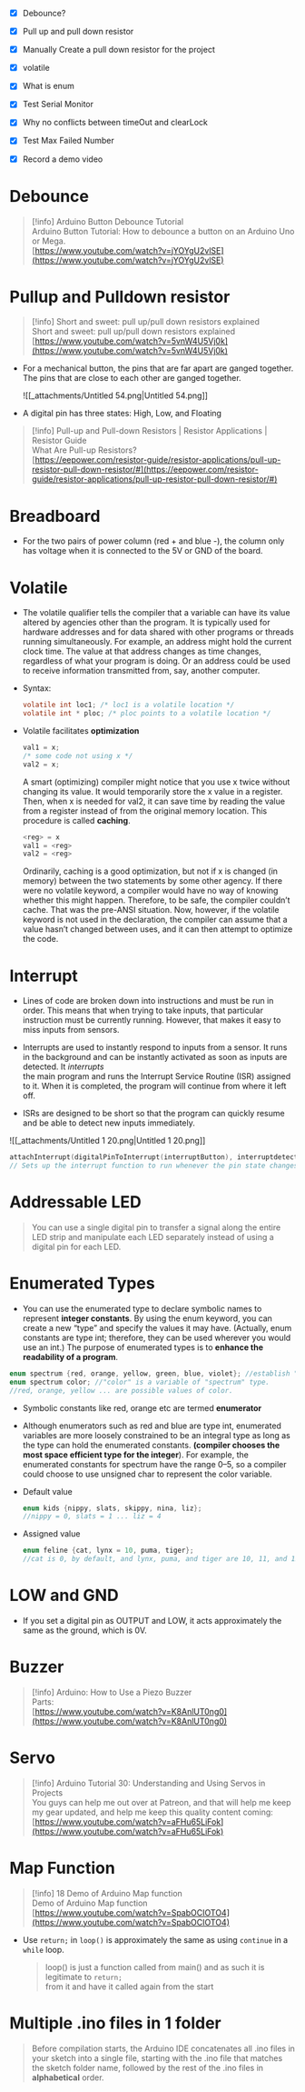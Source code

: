 - [x] Debounce?

- [x] Pull up and pull down resistor

- [x] Manually Create a pull down resistor for the project

- [x] volatile

- [x] What is enum
- [x] Test Serial Monitor
- [x] Why no conflicts between timeOut and clearLock
- [x] Test Max Failed Number
- [x] Record a demo video

# Debounce

> [!info] Arduino Button Debounce Tutorial  
> Arduino Button Tutorial: How to debounce a button on an Arduino Uno or Mega.  
> [https://www.youtube.com/watch?v=jYOYgU2vlSE](https://www.youtube.com/watch?v=jYOYgU2vlSE)  

# Pullup and Pulldown resistor

> [!info] Short and sweet: pull up/pull down resistors explained  
> Short and sweet: pull up/pull down resistors explained  
> [https://www.youtube.com/watch?v=5vnW4U5Vj0k](https://www.youtube.com/watch?v=5vnW4U5Vj0k)  

- For a mechanical button, the pins that are far apart are ganged together. The pins that are close to each other are ganged together.
    
    ![[_attachments/Untitled 54.png|Untitled 54.png]]
    
- A digital pin has three states: High, Low, and Floating

> [!info] Pull-up and Pull-down Resistors | Resistor Applications | Resistor Guide  
> What Are Pull-up Resistors?  
> [https://eepower.com/resistor-guide/resistor-applications/pull-up-resistor-pull-down-resistor/#](https://eepower.com/resistor-guide/resistor-applications/pull-up-resistor-pull-down-resistor/#)  

# Breadboard

- For the two pairs of power column (red + and blue -), the column only has voltage when it is connected to the 5V or GND of the board.

# Volatile

- The volatile qualifier tells the compiler that a variable can have its value altered by agencies other than the program. It is typically used for hardware addresses and for data shared with other programs or threads running simultaneously. For example, an address might hold the current clock time. The value at that address changes as time changes, regardless of what your program is doing. Or an address could be used to receive information transmitted from, say, another computer.
- Syntax:
    
    ```C
    volatile int loc1; /* loc1 is a volatile location */
    volatile int * ploc; /* ploc points to a volatile location */
    ```
    
- Volatile facilitates **optimization**
    
    ```C
    val1 = x;
    /* some code not using x */
    val2 = x;
    ```
    
    A smart (optimizing) compiler might notice that you use x twice without changing its value. It would temporarily store the x value in a register. Then, when x is needed for val2, it can save time by reading the value from a register instead of from the original memory location. This procedure is called **caching**.
    
    ```C
    <reg> = x
    val1 = <reg>
    val2 = <reg>
    ```
    
    Ordinarily, caching is a good optimization, but not if x is changed (in memory) between the two statements by some other agency. If there were no volatile keyword, a compiler would have no way of knowing whether this might happen. Therefore, to be safe, the compiler couldn’t cache. That was the pre-ANSI situation. Now, however, if the volatile keyword is not used in the declaration, the compiler can assume that a value hasn’t changed between uses, and it can then attempt to optimize the code.
    

# Interrupt

- Lines of code are broken down into instructions and must be run in order. This means that when trying to take inputs, that particular instruction must be currently running. However, that makes it easy to miss inputs from sensors.
- Interrupts are used to instantly respond to inputs from a sensor. It runs in the background and can be instantly activated as soon as inputs are detected. It _interrupts_  
    the main program and runs the Interrupt Service Routine (ISR) assigned to it. When it is completed, the program will continue from where it left off.  
    
- ISRs are designed to be short so that the program can quickly resume and be able to detect new inputs immediately.

![[_attachments/Untitled 1 20.png|Untitled 1 20.png]]

```C
attachInterrupt(digitalPinToInterrupt(interruptButton), interruptdetected, RISING);
// Sets up the interrupt function to run whenever the pin state changes from HIGH to LOW
```

# Addressable LED

> You can use a single digital pin to transfer a signal along the entire LED strip and manipulate each LED separately instead of using a digital pin for each LED.

# Enumerated Types

- You can use the enumerated type to declare symbolic names to represent **integer constants**. By using the enum keyword, you can create a new “type” and specify the values it may have. (Actually, enum constants are type int; therefore, they can be used wherever you would use an int.) The purpose of enumerated types is to **enhance the readability of a program**.

```C
enum spectrum {red, orange, yellow, green, blue, violet}; //establish "spectrum" as a tag
enum spectrum color; //"color" is a variable of "spectrum" type.
//red, orange, yellow ... are possible values of color. 
```

- Symbolic constants like red, orange etc are termed **enumerator**
- Although enumerators such as red and blue are type int, enumerated variables are more loosely constrained to be an integral type as long as the type can hold the enumerated constants. **(compiler chooses the most space efficient type for the integer**). For example, the enumerated constants for spectrum have the range 0–5, so a compiler could choose to use unsigned char to represent the color variable.
- Default value
    
    ```C
    enum kids {nippy, slats, skippy, nina, liz};
    //nippy = 0, slats = 1 ... liz = 4
    ```
    
- Assigned value
    
    ```C
    enum feline {cat, lynx = 10, puma, tiger};
    //cat is 0, by default, and lynx, puma, and tiger are 10, 11, and 12
    ```
    

# LOW and GND

- If you set a digital pin as OUTPUT and LOW, it acts approximately the same as the ground, which is 0V.

# Buzzer

> [!info] Arduino: How to Use a Piezo Buzzer  
> Parts:  
> [https://www.youtube.com/watch?v=K8AnlUT0ng0](https://www.youtube.com/watch?v=K8AnlUT0ng0)  

# Servo

> [!info] Arduino Tutorial 30: Understanding and Using Servos in Projects  
> You guys can help me out over at Patreon, and that will help me keep my gear updated, and help me keep this quality content coming:  
> [https://www.youtube.com/watch?v=aFHu65LiFok](https://www.youtube.com/watch?v=aFHu65LiFok)  

# Map Function

> [!info] 18 Demo of Arduino Map function  
> Demo of Arduino Map function  
> [https://www.youtube.com/watch?v=SpabOCIOTO4](https://www.youtube.com/watch?v=SpabOCIOTO4)  

  

- Use `return;` in `loop()` is approximately the same as using `continue` in a `while` loop.
    
    > loop() is just a function called from main() and as such it is legitimate to `return;`  
    > from it and have it called again from the start  
    

# Multiple .ino files in 1 folder

> Before compilation starts, the Arduino IDE concatenates all .ino files in your sketch into a single file, starting with the .ino file that matches the sketch folder name, followed by the rest of the .ino files in **alphabetical** order.